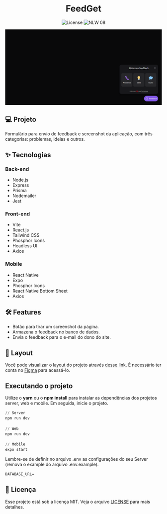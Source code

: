 <h1 align="center">
  FeedGet
</h1>

<p align="center">
  <img alt="License" src="https://img.shields.io/static/v1?label=license&message=MIT&color=8257E5&labelColor=09090A">

 <img src="https://img.shields.io/static/v1?label=NLW&message=08&color=8257E5&labelColor=09090A" alt="NLW 08" />
</p>


![cover](.github/cover.png?style=flat)


## 💻 Projeto
Formulário para envio de feedback e screenshot da aplicação, com três categorias: problemas, ideias e outros.


## ✨ Tecnologias

### Back-end
- Node.js
- Express
- Prisma
- Nodemailer
- Jest

### Front-end
- Vite
- React.js
- Tailwind CSS
- Phosphor Icons
- Headless UI
- Axios

### Mobile
- React Native
- Expo
- Phosphor Icons
- React Native Bottom Sheet
- Axios


## 🛠️ Features 

- Botão para tirar um screenshot da página.
- Armazena o feedback no banco de dados.
- Envia o feedback para o e-mail do dono do site.


## 🔖 Layout

Você pode visualizar o layout do projeto através [desse link](https://www.figma.com/community/file/1102912516166573468). É necessário ter conta no [Figma](http://figma.com/) para acessá-lo.


## Executando o projeto

Utilize o **yarn** ou o **npm install** para instalar as dependências dos projetos server, web e mobile.
Em seguida, inicie o projeto.

```cl
// Server
npm run dev

// Web
npm run dev

// Mobile
expo start
```

Lembre-se de definir no arquivo .env as configurações do seu Server (remova o example do arquivo .env.example).
 
 ```cl
DATABASE_URL=
```


## 📄 Licença

Esse projeto está sob a licença MIT. Veja o arquivo [LICENSE](https://github.com/estherpeixoto/nlwreturn/blob/main/LICENSE) para mais detalhes.

<br />
